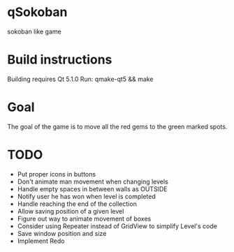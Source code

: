 qSokoban
========
sokoban like game

Build instructions
==================
Building requires Qt 5.1.0
Run:
qmake-qt5 && make

Goal
====
The goal of the game is to move all the red gems to the green marked spots.

TODO
====
 * Put proper icons in buttons
 * Don't animate man movement when changing levels
 * Handle empty spaces in between walls as OUTSIDE
 * Notify user he has won when level is completed
 * Handle reaching the end of the collection
 * Allow saving position of a given level
 * Figure out way to animate movement of boxes
 * Consider using Repeater instead of GridView to simplify Level's code
 * Save window position and size
 * Implement Redo
